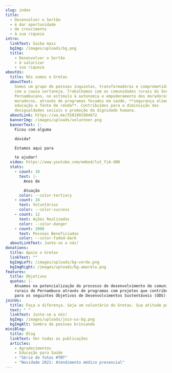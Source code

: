 ```yaml
---
slug: index
title:
  - Desenvolver o Sertão
  - é dar oportunidade
  - de crescimento
  - à sua riqueza
intro:
  linkText: Saiba mais
  bgImg: /images/uploads/bg.png
  title:
    - Desenvolver o Sertão
    - é valorizar
    - sua riqueza
aboutUs:
  title: Nós somos o Gretas
  aboutText:
    Somos um grupo de pessoas inquietas, transformadoras e comprometidas
    com a causa sertaneja. Trabalhamos com as comunidades rurais do Sertão
    Pernambucano, no estímulo à autonomia e empoderamento dos moradores e
    moradoras, através de programas focados em saúde, **segurança alimentar,
    educação e fonte de renda**. Contribuímos para a diminuição das
    desigualdades sociais e promoção da dignidade humana.
  aboutLink: https://wa.me/5581991984672
  bannerImg: /images/uploads/volunteer.png
  bannerText: |-
    Ficou com alguma

    dúvida?

    Estamos aqui para

    te ajudar!
  video: https://www.youtube.com/embed/lut_fiA-dN0
  stats:
    - count: 10
      text: |-
        Anos de 

        Atuação
      color: --color-tertiary
    - count: 24
      text: Voluntários
      color: --color-success
    - count: 12
      text: Ações Realizadas
      color: --color-danger
    - count: 2000
      text: Pessoas Beneficiadas
      color: --color-faded-dark
  aboutLinkText: Junte-se a nós!
donations:
  title: Apoie o Gretas
  linkText: ""
  bgImgLeft: /images/uploads/bg-verde.png
  bgImgRight: /images/uploads/bg-amarelo.png
features:
  title: Objetivos
  quotes: |-
    Atuamos na potencialização do processo de desenvolvimento de comunidades
    rurais de Pernambuco através de programas com projetos que contribuem
    para os seguintes Objetivos de Desenvolvimentos Sustentáveis (ODS):
joinUs:
  title: Faça a diferença. Seja um voluntário do Gretas. Sua atitude pode mudar vidas!
  text: " "
  linkText: Junte-se a nós!
  bgImg: /images/uploads/join-us-bg.png
  bgImgAlt: Sombra de pessoas brincando
miniBlog:
  title: Blog
  linkText: Ver todas as publicações
  articles:
    - Agradecimentos
    - Educação para Saúde
    - "Série de fotos #TBT"
    - "Novidade 2021: Atendimento médico presencial"
---
```

